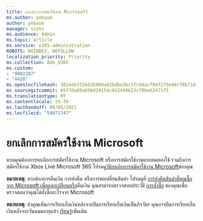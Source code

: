 ```yaml
---
title: ยกเลิกการสมัครใช้งาน Microsoft
ms.author: pebaum
author: pebaum
manager: scotv
ms.audience: Admin
ms.topic: article
ms.service: o365-administration
ROBOTS: NOINDEX, NOFOLLOW
localization_priority: Priority
ms.collection: Adm_O365
ms.custom:
- "9002287"
- "4420"
ms.openlocfilehash: 381ede315b62b969a62bdba3bc3fc94acf94f275e94cf0b71dfd20c000f6b517
ms.sourcegitcommit: b5f7da89a650d2915dc652449623c78be6247175
ms.translationtype: MT
ms.contentlocale: th-TH
ms.lasthandoff: 08/05/2021
ms.locfileid: "54071747"
---
```

# <a name="cancel-microsoft-subscription"></a>ยกเลิกการสมัครใช้งาน Microsoft

หากคุณต้องการยกเลิกการสมัครใช้งาน Microsoft หรือการสมัครใช้งานแบบทดลองใช้ รวมถึงการสมัครใช้งาน Xbox Live Microsoft 365 โปรดดู[วิธียกเลิกการสมัครใช้งาน Microsoft](https://support.microsoft.com/help/4027815)ของคุณ

**หมายเหตุ**: หากต้องการคืนเงิน การส่งคืน หรือการขอเปลี่ยนสินค้า โปรดดูที่ [การส่งคืนสินค้าที่คุณซื้อจาก Microsoft เพื่อแลกเปลี่ยนหรือ](https://support.microsoft.com/help/10558)คืนเงิน คุณสามารถตรวจสอบประวัติ [การสั่งซื้อ](https://account.microsoft.com/billing/orders/) ของคุณเพื่อตรวจสอบว่าคุณได้สั่งซื้ออะไรจาก Microsoft 

**หมายเหตุ**: ถ้าคุณเห็นการเรียกเก็บเงินหลังจากปิดการเรียกเก็บเงินเป็นกิจวัตร คุณอาจปิดการเรียกเก็บเงินหลังจากวันหมดอายุแล้ว [เรียนรู้](https://support.microsoft.com/help/10640)เพิ่มเติม 
